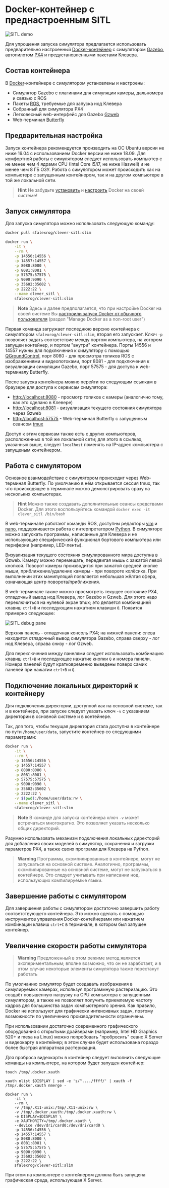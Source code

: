 # Docker-контейнер с преднастроенным SITL

![SITL demo](../assets/sitl_docker_demo.png)

Для упрощения запуска симулятора предлагается использовать предварительно настроенный [Docker-контейнер](https://hub.docker.com/r/sfalexrog/clever-sitl) с симулятором [Gazebo](http://gazebosim.org/), автопилотом [PX4](https://px4.io/) и предустановленными пакетами Клевера.

## Состав контейнера

В [Docker](https://docker.com/)-контейнере с симулятором установлены и настроены:

* Симулятор Gazebo с плагинами для симуляции камеры, дальномера и связью с ROS
* Пакеты [ROS](http://www.ros.org/), требуемые для запуска нод Клевера
* Собранный для симулятора PX4
* Легковесный web-интерфейс для Gazebo [Gzweb](http://gazebosim.org/gzweb.html)
* Web-терминал [Butterfly](http://paradoxxxzero.github.io/2014/02/28/butterfly.html)

## Предварительная настройка

Запуск контейнера рекомендуется производить на ОС Ubuntu версии не ниже 16.04 с использованием Docker версии не ниже 18.09. Для комфортной работы с симулятором следует использовать компьютер с не менее чем 4 ядрами CPU (Intel Core i5/i7, не ниже Haswell) и не менее чем 8 ГБ ОЗУ. Работа с симулятором может происходить как на компьютере с запущенным контейнером, так и на другом компьютере в той же локальной сети.

> **Hint** Не забудьте [установить](https://docs.docker.com/install/linux/docker-ce/ubuntu/) и [настроить](https://docs.docker.com/install/linux/linux-postinstall/) Docker на своей системе!

## Запуск симулятора

Для запуска симулятора можно использовать следующую команду:

```bash
docker pull sfalexrog/clever-sitl:slim

docker run \
    -it \
    --rm \
    -p 14556:14556 \
    -p 14557:14557 \
    -p 8080:8080 \
    -p 8081:8081 \
    -p 57575:57575 \
    -p 9090:9090 \
    -p 35602:35602 \
    -p 2222:22 \
    --name clever_sitl \
    sfalexrog/clever-sitl:slim
```

> **Note** Здесь и далее предполагается, что при настройке Docker на своей системе Вы [настроили запуск Docker от обычного пользователя](https://docs.docker.com/install/linux/linux-postinstall/) (раздел "Manage Docker as a non-root user")

Первая команда загружает последнюю версию контейнера с симулятором ```sfalexrog/clever-sitl:slim```, вторая его запускает. Ключ ```-p``` позволяет задать соответствие между портом компьютера, на котором запущен контейнер, и портом "внутри" контейнера. Порты 14556 и 14557 нужны для подключения к симулятору с помощью [QGroundControl](http://qgroundcontrol.com/), порт 8080 - для просмотра топиков ROS с изображениями и видеопотоками, порт 8081 - для подключения к визуализации симуляции Gazebo, порт 57575 - для доступа к web-терминалу Butterfly.

После запуска контейнера можно перейти по следующим ссылкам в браузере для доступа к сервисам симулятора:

* [http://localhost:8080](http://localhost:8080) - просмотр топиков с камеры (аналогично тому, как это сделано в Клевере)
* [http://localhost:8081](http://localhost:8081) - визуализация текущего состояния симулятора через Gzweb
* [http://localhost:57575](http://localhost:57575) - Web-терминал Butterfly с запущенным сеансом [tmux](https://github.com/tmux/tmux/wiki)

Доступ к этим сервисам также есть с других компьютеров, расположенных в той же локальной сети; для этого в ссылках, указанных выше, следует ```localhost``` поменять на IP-адрес компьютера с запущеным контейнером.

## Работа с симулятором

Основное взаимодействие с симулятором происходит через Web-терминал Butterfly. По умолчанию в нём открывается сессия tmux, так что происходящее в терминале можно демонстрировать сразу на нескольких компьютерах.

> **Hint** Можно также создавать дополнительные сеансы средствами Docker. Для этого воспользуйтесь командой ```docker exec -it clever_sitl /bin/bash```

В web-терминале работают команды ROS, доступны редакторы [vim](https://www.vim.org/) и [nano](https://www.nano-editor.org/), поддерживается работа с интерпретатором [Python](https://www.python.org/). В симуляторе можно запускать программы, написанные для Клевера и не использующие специфический функционал бортового компьютера или периферии (например, LED-ленты).

Визуализация текущего состояния симулированного мира доступна в Gzweb. Камеру можно перемещать, передвигая мышь с зажатой левой кнопкой. Поворот камеры производится при зажатой средней кнопке мыши, приближение/удаление камеры - при повороте колёсика. При выполнении этих манипуляций появляется небольшая жёлтая сфера, означающая центр поворота/приближения.

В web-терминале также можно просмотреть текущее состояние PX4, отладочный вывод нод Клевера, лог Gazebo и Gzweb. Для этого надо переключиться на нулевой экран tmux; это делается комбинацией клавиш ```ctrl+B``` и последующим нажатием клавиши ```0```. Появится примерно следующее:

![SITL debug pane](../assets/sitl_debug_pane.png)

Верхняя панель - отладочная консоль PX4; на нижней панели: слева находится отладочный вывод симулятора Gazebo, справа сверху - лог нод Клевера, справа снизу - лог Gzweb.

Для переключения между панелями следует использовать комбинацию клавиш ```ctrl+B``` и последующее нажатие кнопки ```Q``` и номера панели. Номера панелей будут кратковременно выведены поверх самих панелей при нажатии ```ctrl+B``` и ```Q```.

## Подключение локальных директорий к контейнеру

Для подключения директории, доступной как на основной системе, так и в контейнере, при запуске следует указать ключ ```-v``` с указанием директории в основной системе и в контейнере.

Так, для того, чтобы текущая директория стала доступна в контейнере по пути ```/home/user/data```, запустите контейнер со следующими параметрами:

```bash
docker run \
    -it \
    --rm \
    -p 14556:14556 \
    -p 14557:14557 \
    -p 8080:8080 \
    -p 8081:8081 \
    -p 57575:57575 \
    -p 9090:9090 \
    -p 35602:35602 \
    -p 2222:22 \
    -v $(pwd):/home/user/data:rw \
    --name clever_sitl \
    sfalexrog/clever-sitl:slim
```

> **Note** В команде для запуска контейнера ключ ```-v``` может встречаться многократно. Это позволяет указать несколько общих директорий.

Разумно использовать механизм подключения локальных директорий для добавления своих моделей в симулятор, сохранения и загрузки параметров PX4, а также своих программ для Клевера на Python.

> **Warning** Программы, скомпилированные в контейнере, могут не запускаться на основной системе. Аналогично, программы, скомпилированные на основной системе, могут не запускаться в контейнере. Это следует учитывать при написании нод, использующих компилируемые языки.

## Завершение работы с симулятором

Для завершения работы с симулятором достаточно завершить работу соответствующего контейнера. Это можно сделать с помощью инструментов управления Docker-контейнерами или нажатием комбинации клавиш ```ctrl+C``` в терминале, в котором был запущен контейнер.

## Увеличение скорости работы симулятора

> **Warning** Предложенный в этом режиме метод является экспериментальным; вполне возможно, что он не заработает, и в этом случае некоторые элементы симулятора также перестанут работать

По умолчанию симулятор будет создавать изображения в симулируемых камерах, используя программную растеризацию. Это создаёт повышенную нагрузку на CPU компьютера с запущенным симулятором, а также не позволяет получить приемлемую частоту кадров для большинства задач компьютерного зрения. Как правило, Docker не используют для графически интенсивных задач, поэтому возможности по увеличению производительности ограничены.

При использовании достаточно современного графического оборудования с открытыми драйверами (например, Intel HD Graphics 520+ и mesa на Linux) можно попробовать "пробросить" сеанс X Server и видеокарту в контейнер; в этом случае будет использована гораздо более быстрая аппаратная растеризация.

Для проброса видеокарты в контейнер следует выполнить следующие команды на компьютере, на котором будет запущен контейнер:

```
touch /tmp/.docker.xauth

xauth nlist $DISPLAY | sed -e 's/^..../ffff/' | xauth -f /tmp/.docker.xauth nmerge -

docker run \
    -it \
    --rm \
    -v /tmp/.X11-unix:/tmp/.X11-unix:rw \
    -v /tmp/.docker.xauth:/tmp/.docker.xauth:rw \
    -e DISPLAY=$DISPLAY \
    -e XAUTHORITY=/tmp/.docker.xauth \
    --device /dev/dri/card0:/dev/dri/card0 \
    -p 14556:14556 \
    -p 14557:14557 \
    -p 8080:8080 \
    -p 8081:8081 \
    -p 57575:57575 \
    -p 9090:9090 \
    -p 35602:35602 \
    -p 2222:22 \
    sfalexrog/clever-sitl:slim
```

При этом на компьютере с контейнером должна быть запущена графическая среда, использующая X Server.
